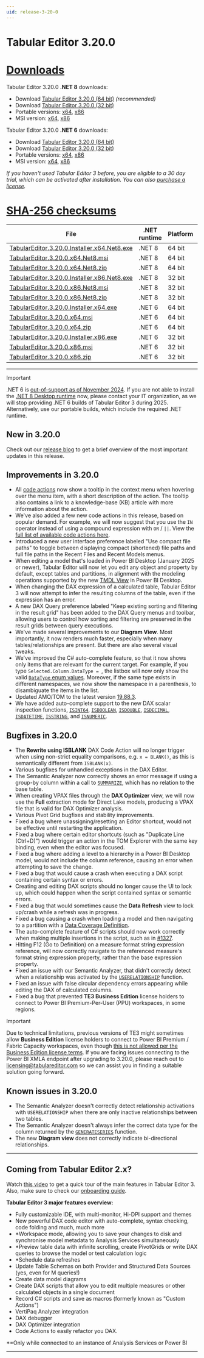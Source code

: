 ```yaml
---
uid: release-3-20-0
---
```

# Tabular Editor 3.20.0

# [**Downloads**](#tab/downloads)

Tabular Editor 3.20.0 **.NET 8** downloads:

- Download [Tabular Editor 3.20.0 (64 bit)](https://cdn.tabulareditor.com/files/TabularEditor.3.20.0.Installer.x64.Net8.exe) *(recommended)*
- Download [Tabular Editor 3.20.0 (32 bit)](https://cdn.tabulareditor.com/files/TabularEditor.3.20.0.Installer.x86.Net8.exe)
- Portable versions: [x64](https://cdn.tabulareditor.com/files/TabularEditor.3.20.0.x64.Net8.zip), [x86](https://cdn.tabulareditor.com/files/TabularEditor.3.20.0.x86.Net8.zip)
- MSI version: [x64](https://cdn.tabulareditor.com/files/TabularEditor.3.20.0.x64.Net8.msi), [x86](https://cdn.tabulareditor.com/files/TabularEditor.3.20.0.x86.Net8.msi)

Tabular Editor 3.20.0 **.NET 6** downloads:

- Download [Tabular Editor 3.20.0 (64 bit)](https://cdn.tabulareditor.com/files/TabularEditor.3.20.0.Installer.x64.exe)
- Download [Tabular Editor 3.20.0 (32 bit)](https://cdn.tabulareditor.com/files/TabularEditor.3.20.0.Installer.x86.exe)
- Portable versions: [x64](https://cdn.tabulareditor.com/files/TabularEditor.3.20.0.x64.zip), [x86](https://cdn.tabulareditor.com/files/TabularEditor.3.20.0.x86.zip)
- MSI version: [x64](https://cdn.tabulareditor.com/files/TabularEditor.3.20.0.x64.msi), [x86](https://cdn.tabulareditor.com/files/TabularEditor.3.20.0.x86.msi)

*If you haven't used Tabular Editor 3 before, you are eligible to a 30 day trial, which can be activated after installation. You can also [purchase a license](https://tabulareditor.com/licensing).*

# [**SHA-256 checksums**](#tab/checksums)

| File | .NET runtime | Platform | SHA-256 |
| -- | -- | -- | -- |
| [TabularEditor.3.20.0.Installer.x64.Net8.exe](https://cdn.tabulareditor.com/files/TabularEditor.3.20.0.Installer.x64.Net8.exe) | .NET 8 | 64 bit | `0E2CA7EF182E7D8DD3D4CFE7F3AB550236BF7AA7E8EDC7AB01E739A3441F2333` |
| [TabularEditor.3.20.0.x64.Net8.msi](https://cdn.tabulareditor.com/files/TabularEditor.3.20.0.x64.Net8.msi)                     | .NET 8 | 64 bit | `7B38FF22B71FB7C0B4AE7E258FFB9AFF4D7D32835AEED2A5382405D539B68710` |
| [TabularEditor.3.20.0.x64.Net8.zip](https://cdn.tabulareditor.com/files/TabularEditor.3.20.0.x64.Net8.zip)                     | .NET 8 | 64 bit | `3CA79DC8E8F58DDADDE068774106193D46A59BFF85E604B429DE732D4B23CAEA` |
| [TabularEditor.3.20.0.Installer.x86.Net8.exe](https://cdn.tabulareditor.com/files/TabularEditor.3.20.0.Installer.x86.Net8.exe) | .NET 8 | 32 bit | `9CEF083B2F972E5A380BBCFF79F349D7860D81DC7A50F05BBA52305C75E7A071` |
| [TabularEditor.3.20.0.x86.Net8.msi](https://cdn.tabulareditor.com/files/TabularEditor.3.20.0.x86.Net8.msi)                     | .NET 8 | 32 bit | `86ABFC4EBEFC905F996D335515C761C63F9A9BDA3A13C6CE018E523DD8705182` |
| [TabularEditor.3.20.0.x86.Net8.zip](https://cdn.tabulareditor.com/files/TabularEditor.3.20.0.x86.Net8.zip)                     | .NET 8 | 32 bit | `1A2E934CF58AF8B42B1D6A94B91138C1854D6FD127FE28CB38DE3395111A880F` |
| [TabularEditor.3.20.0.Installer.x64.exe](https://cdn.tabulareditor.com/files/TabularEditor.3.20.0.Installer.x64.exe)           | .NET 6 | 64 bit | `964C72AF3DECF1FD6988998FA8963828C6A62CA4FA978D44DC10DE1983D1C562` |
| [TabularEditor.3.20.0.x64.msi](https://cdn.tabulareditor.com/files/TabularEditor.3.20.0.x64.msi)                               | .NET 6 | 64 bit | `502378EFE2C5D3EFD77D4493ECFFBC01D1D9402E57DB471DD3E578526730959C` |
| [TabularEditor.3.20.0.x64.zip](https://cdn.tabulareditor.com/files/TabularEditor.3.20.0.x64.zip)                               | .NET 6 | 64 bit | `E2108460A36871D872F29DC8FE17C2385B3299D326ED3FFD402A551AB57A4A40` |
| [TabularEditor.3.20.0.Installer.x86.exe](https://cdn.tabulareditor.com/files/TabularEditor.3.20.0.Installer.x86.exe)           | .NET 6 | 32 bit | `9050A1D090D8D11263C2F85FDFB79CA84201F3A8D80444B7E0EDC4C2DE46DEB8` |
| [TabularEditor.3.20.0.x86.msi](https://cdn.tabulareditor.com/files/TabularEditor.3.20.0.x86.msi)                               | .NET 6 | 32 bit | `E8C8EC487D293CA22014A35120C7E936E69CAEC541670C145F06BE5E9F68C1B0` |
| [TabularEditor.3.20.0.x86.zip](https://cdn.tabulareditor.com/files/TabularEditor.3.20.0.x86.zip)                               | .NET 6 | 32 bit | `235A4D73BA4377E7D6DC625121060DB84B64C32FE37230B678EE463F3F3ADAC7` |

***

> [!IMPORTANT]
> .NET 6 is [out-of-support as of November 2024](https://dotnet.microsoft.com/en-us/platform/support/policy/dotnet-core). If you are not able to install the [.NET 8 Desktop runtime](https://dotnet.microsoft.com/en-us/download/dotnet/8.0/runtime) now, please contact your IT organization, as we will stop providing .NET 6 builds of Tabular Editor 3 during 2025. Alternatively, use our portable builds, which include the required .NET runtime.

## New in 3.20.0

Check out our [release blog](https://blog.tabulareditor.com/2025/02/21/tabular-editor-3-february-2025-release/) to get a brief overview of the most important updates in this release.

## Improvements in 3.20.0

- All [code actions](xref:code-actions) now show a tooltip in the context menu when hovering over the menu item, with a short description of the action. The tooltip also contains a link to a knowledge-base (KB) article with more information about the action.
- We've also added a few new code actions in this release, based on popular demand. For example, we will now suggest that you use the `IN` operator instead of using a compound expression with `OR` / `||`. View the [full list of available code actions here](xref:code-actions#list-of-code-actions).
- Introduced a new user interface preference labeled "Use compact file paths" to toggle between displaying compact (shortened) file paths and full file paths in the Recent Files and Recent Models menus.
- When editing a model that's loaded in Power BI Desktop (January 2025 or newer), Tabular Editor will now let you edit any object and property by default, except tables and partitions, in alignment with the modeling operations supported by the new [TMDL View](https://learn.microsoft.com/en-us/power-bi/transform-model/desktop-tmdl-view) in Power BI Desktop.
- When changing the DAX expression of a calculated table, Tabular Editor 3 will now attempt to infer the resulting columns of the table, even if the expression has an error.
- A new DAX Query preference labeled "Keep existing sorting and filtering in the result grid" has been added to the DAX Query menus and toolbar, allowing users to control how sorting and filtering are preserved in the result grids between query executions.
- We've made several improvements to our **Diagram View**. Most importantly, it now renders much faster, especially when many tables/relationships are present. But there are also several visual tweaks.
- We've improved the C# auto-complete feature, so that it now shows only items that are relevant for the current target. For example, if you type `Selected.Column.DataType = `, the listbox will now only show the valid [`DataType` enum values](https://learn.microsoft.com/en-us/dotnet/api/microsoft.analysisservices.tabular.datatype?view=analysisservices-dotnet#fields). Moreover, if the same type exists in different namespaces, we now show the namespace in a parenthesis, to disambiguate the items in the list.
- Updated AMO/TOM to the latest version [19.88.3](https://www.nuget.org/packages/Microsoft.AnalysisServices/).
- We have added auto-complete support to the new DAX scalar inspection functions, [`ISINT64`](https://dax.guide/isint64), [`ISBOOLEAN`](https://dax.guide/isboolean), [`ISDOUBLE`](https://dax.guide/isboolean), [`ISDECIMAL`](https://dax.guide/isdecimal), [`ISDATETIME`](https://dax.guide/isdatetime), [`ISSTRING`](https://dax.guide/isstring), and [`ISNUMERIC`](https://dax.guide/isnumeric).

## Bugfixes in 3.20.0

- The **Rewrite using ISBLANK** DAX Code Action will no longer trigger when using non-strict equality comparisons, e.g. `x = BLANK()`, as this is semantically different from `ISBLANK(x)`.
- Various bugfixes for unhandled exceptions in the DAX Editor.
- The Semantic Analyzer now correctly shows an error message if using a group-by column within a call to [`SUMMARIZE`](https://dax.guide/summarize), which has no relation to the base table.
- When creating VPAX files through the **DAX Optimizer** view, we will now use the **Full** extraction mode for Direct Lake models, producing a VPAX file that is valid for DAX Optimizer analysis.
- Various Pivot Grid bugfixes and stability improvements.
- Fixed a bug where unassigning/resetting an Editor shortcut, would not be effective until restarting the application.
- Fixed a bug where certain editor shortcuts (such as "Duplicate Line (Ctrl+D)") would trigger an action in the TOM Explorer with the same key binding, even when the editor was focused.
- Fixed a bug where adding a level to a hierarchy in a Power BI Desktop model, would not include the column reference, causing an error when attempting to save the change.
- Fixed a bug that would cause a crash when executing a DAX script containing certain syntax or errors.
- Creating and editing DAX scripts should no longer cause the UI to lock up, which could happen when the script contained syntax or semantic errors.
- Fixed a bug that would sometimes cause the **Data Refresh** view to lock up/crash while a refresh was in progress.
- Fixed a bug causing a crash when loading a model and then navigating to a partition with a [Data Coverage Definition](https://learn.microsoft.com/en-us/analysis-services/tom/table-partitions?view=asallproducts-allversions#define-the-data-coverage-of-the-directquery-partition).
- The auto-complete feature of C# scripts should now work correctly when making multiple insertions in the script, such as in [#1327](https://github.com/TabularEditor/TabularEditor3/issues/1327).
- Hitting F12 (Go to Definition) on a measure format string expression reference, will now correctly navigate to the referenced measure's format string expression property, rather than the base expression property.
- Fixed an issue with our Semantic Analyzer, that didn't correctly detect when a relationship was activated by the [`USERELATIONSHIP`](https://dax.guide/userelationship) function.
- Fixed an issue with false circular dependency errors appearing while editing the DAX of calculated columns.
- Fixed a bug that prevented **TE3 Business Edition** license holders to connect to Power BI Premium-Per-User (PPU) workspaces, in some regions.

> [!IMPORTANT]
> Due to technical limitations, previous versions of TE3 might sometimes allow **Business Edition** license holders to connect to Power BI Premium / Fabric Capacity workspaces, even though [this is not allowed per the Business Edition license terms](xref:editions). If you are facing issues connecting to the Power BI XMLA endpoint after upgrading to 3.20.0, please reach out to [licensing@tabulareditor.com](mailto:licensing@tabulareditor.com) so we can assist you in finding a suitable solution going forward.

## Known issues in 3.20.0

- The Semantic Analyzer doesn't correctly detect relationship activations with `USERELATIONSHIP` when there are only inactive relationships between two tables.
- The Semantic Analyzer doesn't always infer the correct data type for the column returned by the [`GENERATESERIES`](https://dax.guide/generateseries) function.
- The new **Diagram view** does not correctly indicate bi-directional relationships.

---
## Coming from Tabular Editor 2.x?

Watch [this video](https://youtu.be/O4ATwdzCvWc) to get a quick tour of the main features in Tabular Editor 3. Also, make sure to check our [onboarding guide](https://docs.tabulareditor.com/onboarding/index.html).

**Tabular Editor 3 major features overview:**
- Fully customizable IDE, with multi-monitor, Hi-DPI support and themes
- New powerful DAX code editor with auto-complete, syntax checking, code folding and much, much more
- *Workspace mode, allowing you to save your changes to disk and synchronise model metadata to Analysis Services simultaneously
- *Preview table data with infinite scrolling, create PivotGrids or write DAX queries to browse the model or test calculation logic
- *Schedule data refreshes
- Update Table Schemas on both Provider and Structured Data Sources (yes, even for M queries!)
- Create data model diagrams
- Create DAX scripts that allow you to edit multiple measures or other calculated objects in a single document
- Record C# scripts and save as macros (formerly known as "Custom Actions")
- VertiPaq Analyzer integration
- DAX debugger
- DAX Optimizer integration
- Code Actions to easily refactor you DAX.

*=Only while connected to an instance of Analysis Services or Power BI

---
